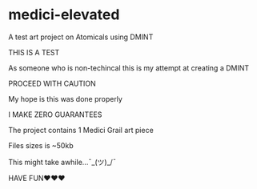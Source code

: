 # medici-elevated
A test art project on Atomicals using DMINT

THIS IS A TEST

As someone who is non-techincal this is my attempt at creating a DMINT

PROCEED WITH CAUTION

My hope is this was done properly

I MAKE ZERO GUARANTEES



The project contains 1 Medici Grail art piece

Files sizes is ~50kb

This might take awhile...¯\_(ツ)_/¯

HAVE FUN❤️❤️❤️
